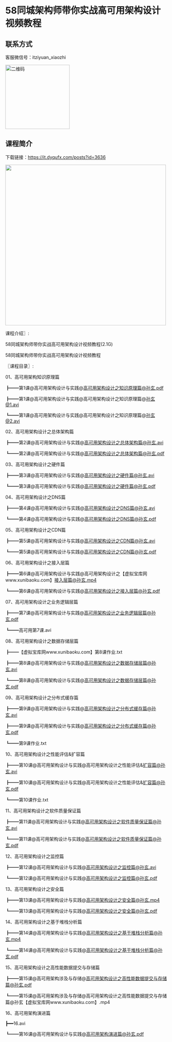 # 58同城架构师带你实战高可用架构设计视频教程

## 联系方式

客服微信号：itziyuan_xiaozhi

<img src="https://ziyuanyun.oss-cn-guangzhou.aliyuncs.com/common/20240614073449/666b82192834a.jpg" width="200" height="200" alt="二维码">

## 课程简介

下载链接：https://it.dyqufx.com/posts?id=3636

<img src="https://ziyuanyun.oss-cn-guangzhou.aliyuncs.com/yun/20240515185243/664493fb1bfca.jpg" width="500" alt="">

  课程介绍〗:

 58同城架构师带你实战高可用架构设计视频教程(2.1G)

 58同城架构师带你实战高可用架构设计视频教程



 〖课程目录〗:

 01、高可用架构知识原理篇

 ┣━━第1课@高可用架构设计与实践@高可用架构设计之知识原理篇@孙玄.pdf

 ┣━━第1课@高可用架构设计与实践@高可用架构设计之知识原理篇@孙玄@1.avi

 ┗━━第1课@高可用架构设计与实践@高可用架构设计之知识原理篇@孙玄@2.avi

 02、高可用架构设计之总体架构篇

 ┣━━第2课@高可用架构设计与实践@高可用架构设计之总体架构篇@孙玄.avi

 ┗━━第2课@高可用架构设计与实践@高可用架构设计之总体架构篇@孙玄.pdf

 03、高可用架构设计之硬件篇

 ┣━━第3课@高可用架构设计与实践@高可用架构设计之硬件篇@孙玄.avi

 ┗━━第3课@高可用架构设计与实践@高可用架构设计之硬件篇@孙玄.pdf

 04、高可用架构设计之DNS篇

 ┣━━第4课@高可用架构设计与实践@高可用架构设计之DNS篇@孙玄.avi

 ┗━━第4课@高可用架构设计与实践@高可用架构设计之DNS篇@孙玄.pdf

 05、高可用架构设计之CDN篇

 ┣━━第5课@高可用架构设计与实践@高可用架构设计之CDN篇@孙玄.avi

 ┗━━第5课@高可用架构设计与实践@高可用架构设计之CDN篇@孙玄.pdf

 06、高可用架构设计之接入层篇

 ┣━━第6课@高可用架构设计与实践@高可用架构设计之【虚拟宝库网www.xunibaoku.com】接入层篇@孙玄.mp4

 ┗━━第6课@高可用架构设计与实践@高可用架构设计之接入层篇@孙玄.pdf

 07、高可用架构设计之业务逻辑层篇

 ┣━━第7课@高可用架构设计与实践@高可用架构设计之业务逻辑层篇@孙玄.pdf

 ┗━━高可用第7课.avi

 08、高可用架构设计之数据存储层篇

 ┣━━【虚拟宝库网www.xunibaoku.com】第8课作业.txt

 ┣━━第8课@高可用架构设计与实践@高可用架构设计之数据存储层篇@孙玄.avi

 ┗━━第8课@高可用架构设计与实践@高可用架构设计之数据存储层篇@孙玄.pdf

 09、高可用架构设计之分布式缓存篇

 ┣━━第9课@高可用架构设计与实践@高可用架构设计之分布式缓存篇@孙玄.avi

 ┣━━第9课@高可用架构设计与实践@高可用架构设计之分布式缓存篇@孙玄.pdf

 ┗━━第9课作业.txt

 10、高可用架构设计之性能评估&amp;扩容篇

 ┣━━第10课@高可用架构设计与实践@高可用架构设计之性能评估&amp;扩容篇@孙玄.avi

 ┣━━第10课@高可用架构设计与实践@高可用架构设计之性能评估&amp;扩容篇@孙玄.pdf

 ┗━━第10课作业.txt

 11、高可用架构设计之软件质量保证篇

 ┣━━第11课@高可用架构设计与实践@高可用架构设计之软件质量保证篇@孙玄.avi

 ┗━━第11课@高可用架构设计与实践@高可用架构设计之软件质量保证篇@孙玄.pdf

 12、高可用架构设计之监控篇

 ┣━━第12课@高可用架构设计与实践@高可用架构设计之监控篇@孙玄.avi

 ┗━━第12课@高可用架构设计与实践@高可用架构设计之监控篇@孙玄.pdf

 13、高可用架构设计之安全篇

 ┣━━第13课@高可用架构设计与实践@高可用架构设计之安全篇@孙玄.mp4

 ┗━━第13课@高可用架构设计与实践@高可用架构设计之安全篇@孙玄.pdf

 14、高可用架构设计之基于堆栈分析篇

 ┣━━第14课@高可用架构设计与实践@高可用架构设计之基于堆栈分析篇@孙玄.mp4

 ┗━━第14课@高可用架构设计与实践@高可用架构设计之基于堆栈分析篇@孙玄.pdf

 15、高可用架构设计之高性能数据提交与存储篇

 ┣━━第15课@高可用架构涉及与存储@高可用架构设计之高性能数据提交与存储篇@孙玄.pdf

 ┗━━第15课@高可用架构涉及与存储@高可用架构设计之高性能数据提交与存储篇@孙玄【虚拟宝库网www.xunibaoku.com】.mp4

 16、高可用架构演进篇

 ┣━━16.avi

 ┗━━第16课@高可用架构设计与实践@高可用架构演进篇@孙玄.pdf

  